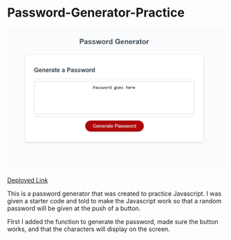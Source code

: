 # Password-Generator-Practice

![Image of the password generator. It's a title, a box, and a button](./assets/Images/Password-gen-pic-new.JPG)

[Deployed Link](https://renbryant.github.io/Password-Generator-Practice/)

This is a password generator that was created to practice Javascript. I was given a starter code and told to make the Javascript
work so that a random password will be given at the push of a button.

FIrst I added the function to generate the password, made sure the button works, and that the characters will display on the screen.
